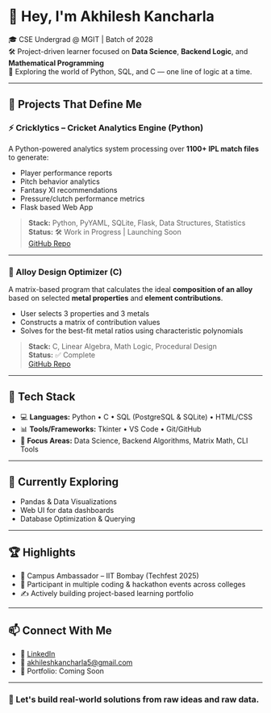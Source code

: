 # 👋 Hey, I'm Akhilesh Kancharla

🎓 CSE Undergrad @ MGIT | Batch of 2028  
🛠️ Project-driven learner focused on **Data Science**, **Backend Logic**, and **Mathematical Programming**  
📍 Exploring the world of Python, SQL, and C — one line of logic at a time.

---

## 🚀 Projects That Define Me

### ⚡ Cricklytics – Cricket Analytics Engine (Python)

A Python-powered analytics system processing over **1100+ IPL match files** to generate:

- Player performance reports  
- Pitch behavior analytics  
- Fantasy XI recommendations  
- Pressure/clutch performance metrics  
- Flask based Web App

> **Stack:** Python, PyYAML, SQLite, Flask, Data Structures, Statistics  
> **Status:** 🛠 Work in Progress | Launching Soon  
> [GitHub Repo](https://github.com/Akhilesh-Kancharla/cricklytics)

---

### 🧪 Alloy Design Optimizer (C)

A matrix-based program that calculates the ideal **composition of an alloy** based on selected **metal properties** and **element contributions**.

- User selects 3 properties and 3 metals  
- Constructs a matrix of contribution values  
- Solves for the best-fit metal ratios using characteristic polynomials

> **Stack:** C, Linear Algebra, Math Logic, Procedural Design  
> **Status:** ✅ Complete  
> [GitHub Repo](https://github.com/Akhilesh-Kancharla/alloy-design-optimizer)

---

## 🧰 Tech Stack

- 💻 **Languages:** Python • C • SQL (PostgreSQL & SQLite) • HTML/CSS
- 📊 **Tools/Frameworks:** Tkinter • VS Code • Git/GitHub
- 🧠 **Focus Areas:** Data Science, Backend Algorithms, Matrix Math, CLI Tools

---

## 🧭 Currently Exploring

- Pandas & Data Visualizations  
- Web UI for data dashboards  
- Database Optimization & Querying

---

## 🏆 Highlights

- 📍 Campus Ambassador – IIT Bombay (Techfest 2025)  
- 🧠 Participant in multiple coding & hackathon events across colleges  
- ✍️ Actively building project-based learning portfolio

---

## 📫 Connect With Me

- 🔗 [LinkedIn](https://www.linkedin.com/in/akhilesh-kancharla-63b5b6327)  
- 📧 akhileshkancharla5@gmail.com
- 💼 Portfolio: Coming Soon

---

### 🚀 Let's build real-world solutions from raw ideas and raw data.
